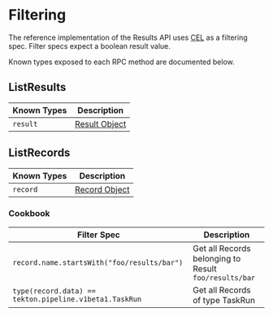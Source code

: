 # Filtering

The reference implementation of the Results API uses
[CEL](https://github.com/google/cel-spec/blob/master/doc/langdef.md) as a
filtering spec. Filter specs expect a boolean result value.

Known types exposed to each RPC method are documented below.

## ListResults

| Known Types | Description                                     |
| ----------- | ----------------------------------------------- |
| `result`    | [Result Object](/proto/v1alpha2/resources.proto) |

## ListRecords

| Known Types | Description                                     |
| ----------- | ----------------------------------------------- |
| `record`    | [Record Object](/proto/v1alpha2/resources.proto) |

### Cookbook

| Filter Spec                                            | Description                                           |
| ------------------------------------------------------ | ----------------------------------------------------- |
| `record.name.startsWith("foo/results/bar")`            | Get all Records belonging to Result `foo/results/bar` |
| `type(record.data) == tekton.pipeline.v1beta1.TaskRun` | Get all Records of type TaskRun                       |
